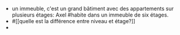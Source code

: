 - un immeuble, c'est un grand bâtiment avec des appartements sur plusieurs étages: Axel #habite dans un immeuble de six étages.
- #[[quelle est la différence entre niveau et étage?]]
-